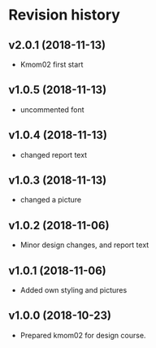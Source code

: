 Revision history
=======================

v2.0.1 (2018-11-13)
------------------------

* Kmom02 first start

v1.0.5 (2018-11-13)
------------------------

* uncommented font


v1.0.4 (2018-11-13)
------------------------

* changed report text


v1.0.3 (2018-11-13)
------------------------

* changed a picture


v1.0.2 (2018-11-06)
------------------------

* Minor design changes, and report text


v1.0.1 (2018-11-06)
------------------------

* Added own styling and pictures


v1.0.0 (2018-10-23)
------------------------

* Prepared kmom02 for design course.
